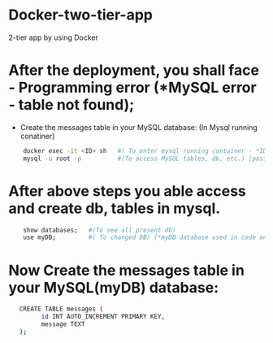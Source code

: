 # Docker-two-tier-app
2-tier app by using Docker

# After the deployment, you shall face - Programming error (*MySQL error - table not found);
  - Create the messages table in your MySQL database: (In Mysql running conatiner)
 ```bash 
     docker exec -it <ID> sh   #( To enter mysql running container - *ID = container ID) 
     mysql -u root -p          #(To access MySQL tables, db, etc.) [password - admin]
```
# After above steps you able access and create db, tables in mysql. 
```bash
    show databases;   #(To see all present db)
    use myDB;         #( To changed DB) [*myDB database used in code and config file]
```
# Now Create the messages table in your MySQL(myDB) database:
```bash
   CREATE TABLE messages (
         id INT AUTO_INCREMENT PRIMARY KEY,
         message TEXT
   );
```
